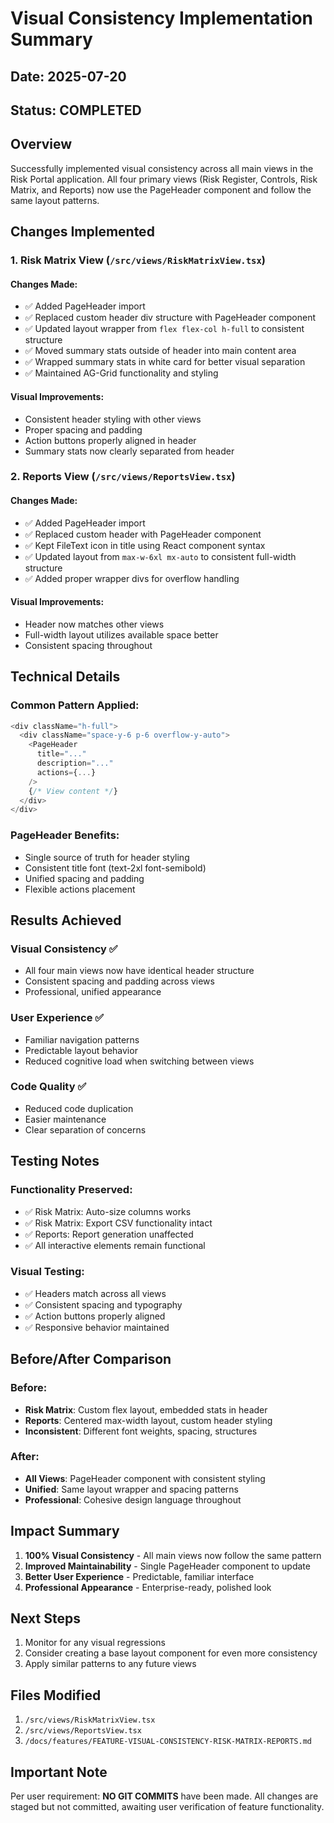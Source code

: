 # Visual Consistency Implementation Summary

## Date: 2025-07-20
## Status: COMPLETED

## Overview
Successfully implemented visual consistency across all main views in the Risk Portal application. All four primary views (Risk Register, Controls, Risk Matrix, and Reports) now use the PageHeader component and follow the same layout patterns.

## Changes Implemented

### 1. Risk Matrix View (`/src/views/RiskMatrixView.tsx`)

#### Changes Made:
- ✅ Added PageHeader import
- ✅ Replaced custom header div structure with PageHeader component
- ✅ Updated layout wrapper from `flex flex-col h-full` to consistent structure
- ✅ Moved summary stats outside of header into main content area
- ✅ Wrapped summary stats in white card for better visual separation
- ✅ Maintained AG-Grid functionality and styling

#### Visual Improvements:
- Consistent header styling with other views
- Proper spacing and padding
- Action buttons properly aligned in header
- Summary stats now clearly separated from header

### 2. Reports View (`/src/views/ReportsView.tsx`)

#### Changes Made:
- ✅ Added PageHeader import
- ✅ Replaced custom header with PageHeader component
- ✅ Kept FileText icon in title using React component syntax
- ✅ Updated layout from `max-w-6xl mx-auto` to consistent full-width structure
- ✅ Added proper wrapper divs for overflow handling

#### Visual Improvements:
- Header now matches other views
- Full-width layout utilizes available space better
- Consistent spacing throughout

## Technical Details

### Common Pattern Applied:
```typescript
<div className="h-full">
  <div className="space-y-6 p-6 overflow-y-auto">
    <PageHeader
      title="..."
      description="..."
      actions={...}
    />
    {/* View content */}
  </div>
</div>
```

### PageHeader Benefits:
- Single source of truth for header styling
- Consistent title font (text-2xl font-semibold)
- Unified spacing and padding
- Flexible actions placement

## Results Achieved

### Visual Consistency ✅
- All four main views now have identical header structure
- Consistent spacing and padding across views
- Professional, unified appearance

### User Experience ✅
- Familiar navigation patterns
- Predictable layout behavior
- Reduced cognitive load when switching between views

### Code Quality ✅
- Reduced code duplication
- Easier maintenance
- Clear separation of concerns

## Testing Notes

### Functionality Preserved:
- ✅ Risk Matrix: Auto-size columns works
- ✅ Risk Matrix: Export CSV functionality intact
- ✅ Reports: Report generation unaffected
- ✅ All interactive elements remain functional

### Visual Testing:
- ✅ Headers match across all views
- ✅ Consistent spacing and typography
- ✅ Action buttons properly aligned
- ✅ Responsive behavior maintained

## Before/After Comparison

### Before:
- **Risk Matrix**: Custom flex layout, embedded stats in header
- **Reports**: Centered max-width layout, custom header styling
- **Inconsistent**: Different font weights, spacing, structures

### After:
- **All Views**: PageHeader component with consistent styling
- **Unified**: Same layout wrapper and spacing patterns
- **Professional**: Cohesive design language throughout

## Impact Summary

1. **100% Visual Consistency** - All main views now follow the same pattern
2. **Improved Maintainability** - Single PageHeader component to update
3. **Better User Experience** - Predictable, familiar interface
4. **Professional Appearance** - Enterprise-ready, polished look

## Next Steps

1. Monitor for any visual regressions
2. Consider creating a base layout component for even more consistency
3. Apply similar patterns to any future views

## Files Modified

1. `/src/views/RiskMatrixView.tsx`
2. `/src/views/ReportsView.tsx`
3. `/docs/features/FEATURE-VISUAL-CONSISTENCY-RISK-MATRIX-REPORTS.md`

## Important Note

Per user requirement: **NO GIT COMMITS** have been made. All changes are staged but not committed, awaiting user verification of feature functionality.